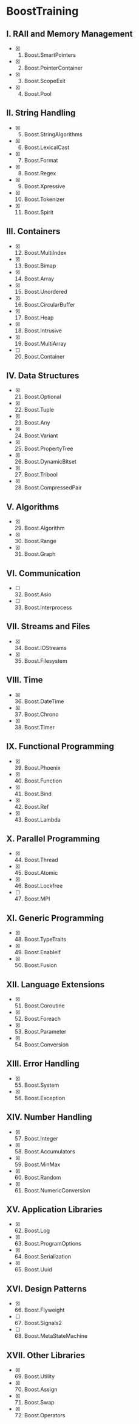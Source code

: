 # BoostTraining

## I. RAII and Memory Management
* [x] 1. Boost.SmartPointers
* [x] 2. Boost.PointerContainer
* [x] 3. Boost.ScopeExit
* [x] 4. Boost.Pool

## II. String Handling

* [x] 5. Boost.StringAlgorithms
* [x] 6. Boost.LexicalCast
* [x] 7. Boost.Format
* [x] 8. Boost.Regex
* [x] 9. Boost.Xpressive
* [x] 10. Boost.Tokenizer
* [x] 11. Boost.Spirit

## III. Containers

* [x] 12. Boost.MultiIndex
* [x] 13. Boost.Bimap
* [x] 14. Boost.Array
* [x] 15. Boost.Unordered
* [x] 16. Boost.CircularBuffer
* [x] 17. Boost.Heap
* [x] 18. Boost.Intrusive
* [x] 19. Boost.MultiArray
* [ ] 20. Boost.Container

## IV. Data Structures

* [x] 21. Boost.Optional
* [x] 22. Boost.Tuple
* [x] 23. Boost.Any
* [x] 24. Boost.Variant
* [x] 25. Boost.PropertyTree
* [x] 26. Boost.DynamicBitset
* [x] 27. Boost.Tribool
* [x] 28. Boost.CompressedPair

## V. Algorithms

* [x] 29. Boost.Algorithm
* [x] 30. Boost.Range
* [x] 31. Boost.Graph

## VI. Communication

* [ ] 32. Boost.Asio
* [ ] 33. Boost.Interprocess

## VII. Streams and Files

* [x] 34. Boost.IOStreams
* [x] 35. Boost.Filesystem

## VIII. Time

* [x] 36. Boost.DateTime
* [x] 37. Boost.Chrono
* [x] 38. Boost.Timer

## IX. Functional Programming

* [x] 39. Boost.Phoenix
* [x] 40. Boost.Function
* [x] 41. Boost.Bind
* [x] 42. Boost.Ref
* [x] 43. Boost.Lambda

## X. Parallel Programming

* [x] 44. Boost.Thread
* [x] 45. Boost.Atomic
* [x] 46. Boost.Lockfree
* [ ] 47. Boost.MPI

## XI. Generic Programming

* [x] 48. Boost.TypeTraits
* [x] 49. Boost.EnableIf
* [x] 50. Boost.Fusion

## XII. Language Extensions

* [x] 51. Boost.Coroutine
* [x] 52. Boost.Foreach
* [x] 53. Boost.Parameter
* [x] 54. Boost.Conversion

## XIII. Error Handling

* [x] 55. Boost.System
* [x] 56. Boost.Exception

## XIV. Number Handling

* [x] 57. Boost.Integer
* [x] 58. Boost.Accumulators
* [x] 59. Boost.MinMax
* [x] 60. Boost.Random
* [x] 61. Boost.NumericConversion

## XV. Application Libraries

* [x] 62. Boost.Log
* [x] 63. Boost.ProgramOptions
* [x] 64. Boost.Serialization
* [x] 65. Boost.Uuid

## XVI. Design Patterns

* [x] 66. Boost.Flyweight
* [ ] 67. Boost.Signals2
* [ ] 68. Boost.MetaStateMachine

## XVII. Other Libraries

* [x] 69. Boost.Utility
* [x] 70. Boost.Assign
* [x] 71. Boost.Swap
* [x] 72. Boost.Operators
